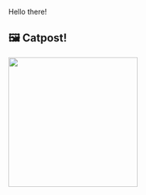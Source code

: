 Hello there!



## 🖼️ Catpost!

<sub>
    <img src="https://cdn2.thecatapi.com/images/a8l.jpg" height="256">
</sub>


